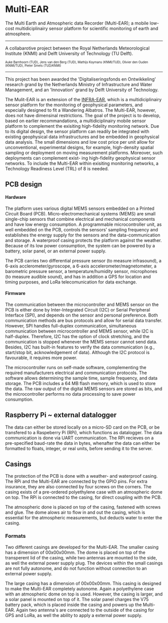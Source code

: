 # Multi-EAR

The Multi Earth and Atmospheric data Recorder (Multi-EAR); a mobile low-cost multidiciplinairy sensor platform for scientific monitoring of earth and atmosphere.

<hr/>

A collabarotive project between the Royal Netherlands Meteorological Institute (KNMI) and Delft University of Technology (TU Delft).

<sub><sup>Auke Barnhoorn (TUD), Jens van den Berg (TUD), Mathijs Koymans (KNMI/TUD), Olivier den Ouden (KNMI/TUD), Pieter Smets (TUD/KNMI)</sup></sub>

<hr/>

This project has been awarded the 'Digitaliseringsfonds en Ontwikkeling' research grand by the Netherlands Ministry of Infrastructure and Water Management, and an 'Innovation' grand by Delft University of Technology. 

The Mulit-EAR is an extension of the <a href="https://amt.copernicus.org/articles/14/3301/2021/amt-14-3301-2021-discussion.html">INFRA-EAR</a>, which is a multidiciplinairy sensor platform for the monitoring of geophysical parameters, and especially designed to fit a Wandering Albatros. The Multi-EAR, however, does not have dimensinal restrictions. The goal of the project is to develop, based on earlier recommandations, a multidiciplinairy mobile sensor platform to complement the exisiting high-fidelity monitoring network. Due to its digital design, the sensor platform can readily be integrated with existing geophysical data infrastructures and be embedded in geophysical data analysis. The small dimensions and low cost price per unit allow for unconventional, experimental designs, for example, high-density spatial sampling or deployment on moving measurement platforms. Moreover, such deployments can complement exist- ing high-fidelity geophysical sensor networks. To include the Multi-EAR within exisiting monitoring networks, a Technology Readiness Level (TRL) of 8 is needed. 

## PCB design
#### Hardware
The platform uses various digital MEMS sensors embedded on a Printed Circuit Board (PCB). Micro-electromechanical systems (MEMS) are small single-chip sensors that combine electrical and mechanical components and have low energy consumption. A programmable microcontroller unit, as well embedded on the PCB, controls the sensors’ sampling frequency and establishes the energy supply for the sensors and the data-communication and storage. A waterproof casing protects the platform against the weather. Because of its low power consumption, the system can be powered by a battery, solar panel, or an external power supply.

The PCB carries two differential pressure sensor (to measure infrasound), a 6-axis acclerometer/gyroscope, a 6-axis accelerometer/magnetometer, a barometric pressure sensor, a temperature/humidity sensor, microphones (to measure audible sound), and has in addition a GPS for location and timing purposes, and LoRa telecomunication for data exchange. 

#### Firmware
The communication between the microcontroller and MEMS sensor on the PCB is either done by Inter-Integrated Circuit (I2C) or Serial Peripheral Interface (SPI), and depends on the sensor and personal preference. Both communication methods are bus protocols and allow for serial data transfer. However, SPI handles full-duplex communication, simultaneous communication between microcontroller and MEMS sensor, while I2C is half-duplex. Therefore, I2C has the option of clock stretching, and the communication is stopped whenever the MEMS sensor cannot send data. Besides, I2C has built-in features to verify the data communication (e.g., start/stop bit, acknowledgement of data). Although the I2C protocol is favourable, it requires more power.

The microcontroller runs on self-made software, complementing the required manufacturers electrical and communication protocols. The software allows determining the sample time, sample frequency, and data storage. The PCB includes a 64 MB flash memory, which is used to store the data. The raw output of the digital MEMS sensors are stored as bits, and the microcontroller performs no data processing to save power consumption. 

## Raspberry Pi ~ external datalogger
The data can either be stored locally on a micro-SD card on the PCB, or be transfered to a Raspeberry Pi (RPi), which functions as datalogger. The data communication is done via UART communication. The RPi recieves on a pre-specified baud-rate the data in bytes, whenafter the data can either be formatted to floats, integer, or real units, before sending it to the server.

## Casings
The protection of the PCB is done with a weather- and waterproof casing. The RPi and the Multi-EAR are connected by the GPIO pins. For extra insurance, they are also connected by four screws on the corners. The casing exists of a pre-ordered polyethylene case with an atmospheric dome on top. The RPi is connected to the casing, for direct coupling with the PCB. 

The atmospheric done is placed on top of the casing, fastened with screws and glue. The dome alows air to flow in and out the casing, which is essential for the atmospheric measurements, but deducts water to enter the casing.

### Formats
Two different casings are developed for the Multi-EAR. The smaller casing has a dimension of 00x00x00mm. The dome is placed on top of the transperent lid of the casing, while two antennas are mounted to the side, as well the external power supply plug. The devices within the small casings are not fully autonome, and do not function without connection to an external power supply.

The large casing has a dimension of 00x00x00mm. This casing is designed to make the Multi-EAR completely autonome. Again a polyethylene case with an atmospheric dome on top is used. However, the casing is larger, and a solar panel is mounted on top of it. The solar panel charges the V75 battery pack, which is placed inside the casing and powers up the Multi-EAR. Again two antenna's are connected to the outside of the casing for GPS and LoRa, as well the ability to apply a external power supply.




